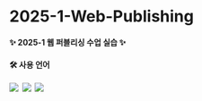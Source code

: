 # 2025-1-Web-Publishing
<strong> ✨ 2025-1 웹 퍼블리싱 수업 실습 ✨ <strong>

#### 🛠️ 사용 언어
<div>
  <img src="https://img.shields.io/badge/HTML5-E34F26?style=for-the-badge&logo=HTML5&logoColor=white">&nbsp
  <img src="https://img.shields.io/badge/CSS3-1572B6?style=for-the-badge&logo=CSS3&logoColor=white">&nbsp
  <img src="https://img.shields.io/badge/JavaScript-F7DF1E?style=for-the-badge&logo=JavaScript&logoColor=white">
